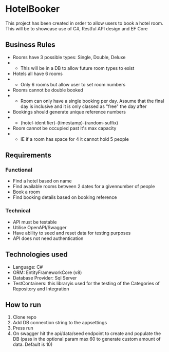 # HotelBooker

This project has been created in order to allow users to book a hotel room. This will be to showcase use of C#, Restful API design and EF Core

## Business Rules

* Rooms have 3 possible types: Single, Double, Deluxe
* * This will be in a DB to allow future room types to exist
* Hotels all have 6 rooms
* * Only 6 rooms but allow user to set room numbers
* Rooms cannot be double booked
* * Room can only have a single booking per day. Assume that the final day is inclusive and it is only classed as "free" the day after
* Bookings should generate unique reference numbers
* * (hotel-identifier)-(timestamp)-(random-suffix)
* Room cannot be occupied past it's max capacity
* * IE if a room has space for 4 it cannot hold 5 people

## Requirements

### Functional

* Find a hotel based on name
* Find available rooms between 2 dates for a givennumber of people
* Book a room
* Find booking details based on booking reference

### Technical 
* API must be testable
* Utilise OpenAPI/Swagger
* Have ability to seed and reset data for testing purposes
* API does not need authentication

## Technologies used

* Language: C#
* ORM: EntityFrameworkCore (v8)
* Database Provider: Sql Server
* TestContainers: this libraryis used for the testing of the Categories of Repository and Integration

## How to run

1. Clone repo
2. Add DB connection string to the appsettings
3. Press run
4. On swagger hit the api/data/seed endpoint to create and populate the DB (pass in the optional param max 60 to generate custom amount of data. Default is 10)
